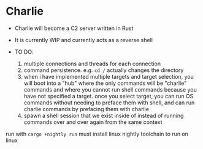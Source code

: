 # Charlie

- Charlie will become a C2 server written in Rust 
- It is currently WIP and currently acts as a reverse shell

- TO DO:
    1. multiple connections and threads for each connection
    3. command persistence. e.g. `cd /` actually changes the directory
    4. when i have implemented multiple targets and target selection, you will boot into a "hub" where the only commands will be "charlie" commands and where you cannot run shell commands because you have not specified a target. once you select target, you can run OS commands without needing to preface them with shell, and can run charlie commands by prefacing them with charlie
    5. spawn a shell session that we exist inside of instead of running commands over and over again from the same context

run with `cargo +nightly run`
must install linux nightly toolchain to run on linux

